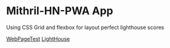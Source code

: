 # Mithril-HN-PWA App
Using CSS Grid and flexbox for layout
perfect lighthouse scores

[WebPageTest](https://www.webpagetest.org/result/190327_XR_24a3d8b2480728fcc1a3328ce503ce6b/)
[LightHouse](https://www.webpagetest.org/lighthouse.php?test=190327_XR_24a3d8b2480728fcc1a3328ce503ce6b&run=1)
